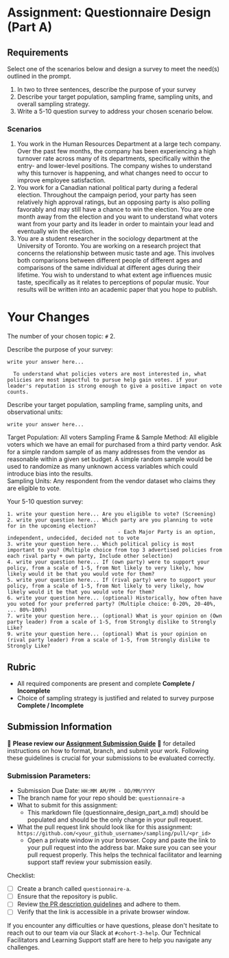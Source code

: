 # Assignment: Questionnaire Design (Part A)

## Requirements
Select one of the scenarios below and design a survey to meet the need(s) outlined in the prompt.

1.	In two to three sentences, describe the purpose of your survey
2.	Describe your target population, sampling frame, sampling units, and overall sampling strategy.
3.	Write a 5-10 question survey to address your chosen scenario below.


### Scenarios
1.	You work in the Human Resources Department at a large tech company. Over the past few months, the company has been experiencing a high turnover rate across many of its departments, specifically within the entry- and lower-level positions. The company wishes to understand why this turnover is happening, and what changes need to occur to improve employee satisfaction.
2.	You work for a Canadian national political party during a federal election. Throughout the campaign period, your party has seen relatively high approval ratings, but an opposing party is also polling favorably and may still have a chance to win the election. You are one month away from the election and you want to understand what voters want from your party and its leader in order to maintain your lead and eventually win the election.
3.	You are a student researcher in the sociology department at the University of Toronto. You are working on a research project that concerns the relationship between music taste and age. This involves both comparisons between different people of different ages and comparisons of the same individual at different ages during their lifetime. You wish to understand to what extent age influences music taste, specifically as it relates to perceptions of popular music. Your results will be written into an academic paper that you hope to publish.


# Your Changes

The number of your chosen topic: `#` 2.

Describe the purpose of your survey:
```
write your answer here... 

  To understand what policies voters are most interested in, what policies are most impactful to pursue help gain votes. if your leader's reputation is strong enough to give a positive impact on vote counts.

```

Describe your target population, sampling frame, sampling units, and observational units:
```
write your answer here...
```
Target Population: All voters
  Sampling Frame & Sample Method: All eligible voters which we have an email for purchased from a third party vendor. Ask for a simple random sample of as many addresses from the vendor as reasonable within a given set budget. A simple random sample would be used to randomize as many unknown access variables which could introduce bias into the results.  
Sampling Units: Any respondent from the vendor dataset who claims they are eligible to vote.

Your 5-10 question survey:
```
1. write your question here... Are you eligible to vote? (Screening)
2. write your question here... Which party are you planning to vote for in the upcoming election?
                                    - Each Major Party is an option, independent, undecided, decided not to vote
3. write your question here... Which political policy is most important to you? (Multiple choice from top 3 advertised policies from each rival party + own party, Include other selection)
4. write your question here... If (own party) were to support your policy, from a scale of 1-5, from Not likely to very likely, how likely would it be that you would vote for them?
5. write your question here... If (rival party) were to support your policy, from a scale of 1-5, from Not likely to very likely, how likely would it be that you would vote for them?
6. write your question here... (optional) Historically, how often have you voted for your preferred party? (Multiple choice: 0-20%, 20-40%, ... 80%-100%)
7. write your question here... (optional) What is your opinion on (Own party leader) From a scale of 1-5, from Strongly dislike to Strongly Like? 
9. write your question here... (optional) What is your opinion on (rival party leader) From a scale of 1-5, from Strongly dislike to Strongly Like?
```

## Rubric

-	All required components are present and complete **Complete / Incomplete**
-	Choice of sampling strategy is justified and related to survey purpose **Complete / Incomplete**

## Submission Information

🚨 **Please review our [Assignment Submission Guide](https://github.com/UofT-DSI/onboarding/blob/main/onboarding_documents/submissions.md)** 🚨 for detailed instructions on how to format, branch, and submit your work. Following these guidelines is crucial for your submissions to be evaluated correctly.

### Submission Parameters:
* Submission Due Date: `HH:MM AM/PM - DD/MM/YYYY`
* The branch name for your repo should be: `questionnaire-a`
* What to submit for this assignment:
    * This markdown file (questionnaire_design_part_a.md) should be populated and should be the only change in your pull request.
* What the pull request link should look like for this assignment: `https://github.com/<your_github_username>/sampling/pull/<pr_id>`
    * Open a private window in your browser. Copy and paste the link to your pull request into the address bar. Make sure you can see your pull request properly. This helps the technical facilitator and learning support staff review your submission easily.

Checklist:
- [ ] Create a branch called `questionnaire-a`.
- [ ] Ensure that the repository is public.
- [ ] Review [the PR description guidelines](https://github.com/UofT-DSI/onboarding/blob/main/onboarding_documents/submissions.md#guidelines-for-pull-request-descriptions) and adhere to them.
- [ ] Verify that the link is accessible in a private browser window.

If you encounter any difficulties or have questions, please don't hesitate to reach out to our team via our Slack at `#cohort-3-help`. Our Technical Facilitators and Learning Support staff are here to help you navigate any challenges.
